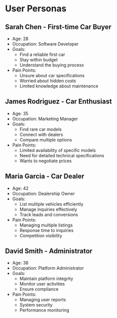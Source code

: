 # User Personas

## Sarah Chen - First-time Car Buyer
- Age: 28
- Occupation: Software Developer
- Goals:
  - Find a reliable first car
  - Stay within budget
  - Understand the buying process
- Pain Points:
  - Unsure about car specifications
  - Worried about hidden costs
  - Limited knowledge about maintenance

## James Rodriguez - Car Enthusiast
- Age: 35
- Occupation: Marketing Manager
- Goals:
  - Find rare car models
  - Connect with dealers
  - Compare multiple options
- Pain Points:
  - Limited availability of specific models
  - Need for detailed technical specifications
  - Wants to negotiate prices

## Maria Garcia - Car Dealer
- Age: 42
- Occupation: Dealership Owner
- Goals:
  - List multiple vehicles efficiently
  - Manage inquiries effectively
  - Track leads and conversions
- Pain Points:
  - Managing multiple listings
  - Response time to inquiries
  - Competition visibility

## David Smith - Administrator
- Age: 38
- Occupation: Platform Administrator
- Goals:
  - Maintain platform integrity
  - Monitor user activities
  - Ensure compliance
- Pain Points:
  - Managing user reports
  - System security
  - Performance monitoring
